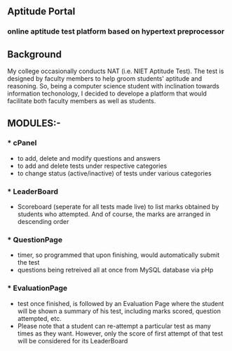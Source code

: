 ## Aptitude Portal
### online aptitude test platform based on hypertext preprocessor 

## Background
My college occasionally conducts NAT (i.e. NIET Aptitude Test). The test is designed by faculty members to help groom students' aptitude and reasoning. So, being a computer science student with inclination towards information techonology, I decided to develope a platform that would facilitate both faculty members as well as students.

## MODULES:-
### * cPanel
  - to add, delete and modify questions and answers
  - to add and delete tests under respective categories
  - to change status (active/inactive) of tests under various categories
  
### * LeaderBoard
  - Scoreboard (seperate for all tests made live) to list marks obtained by students who attempted. And of course, the marks are arranged in descending order

### * QuestionPage
  - timer, so programmed that upon finishing, would automatically submit the test
  - questions being retreived all at once from MySQL database via pHp
  
### * EvaluationPage
  - test once finished, is followed by an Evaluation Page where the student will be shown a summary of his test, including marks scored, question attempted, etc.
  - Please note that a student can re-attempt a particular test as many times as they want. However, only the score of first attempt of that test will be considered for its LeaderBoard
  
